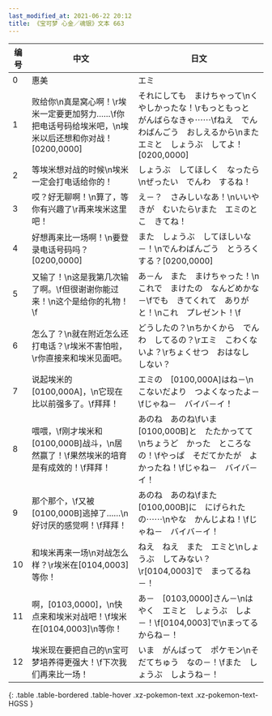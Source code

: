 ```yaml
---
last_modified_at: 2021-06-22 20:12
title: 《宝可梦 心金／魂银》文本 663
---
```

| 编号 | 中文 | 日文 |
| ---- | ---- | ---- |
| 0 | 惠美 | エミ |
| 1 | 败给你\n真是窝心啊！\r埃米一定要更加努力……\f你把电话号码给埃米吧，\n埃米以后还想和你对战！[0200,0000] | それにしても　まけちゃって\nくやしかったな！\rもっともっと　がんばらなきゃ⋯⋯\fねえ　でんわばんごう　おしえるから\nまた　エミと　しょうぶ　してよ！[0200,0000] |
| 2 | 等埃米想对战的时候\n埃米一定会打电话给你的！ | しょうぶ　してほしく　なったら\nぜったい　でんわ　するね！ |
| 3 | 哎？好无聊啊！\n算了，等你有兴趣了\r再来埃米这里吧！ | え－？　さみしいなあ！\nいいや　きが　むいたら\rまた　エミのとこ　きてね！ |
| 4 | 好想再来比一场啊！\n要登录电话号码吗？[0200,0000] | また　しょうぶ　してほしいな－！\nでんわばんごう　とうろくする？[0200,0000] |
| 5 | 又输了！\n这是我第几次输了啊。\f但很谢谢你能过来！\n这个是给你的礼物！\f | あ－ん　また　まけちゃった！\nこれで　まけたの　なんどめかな－\fでも　きてくれて　ありがと！\nこれ　プレゼント！\f |
| 6 | 怎么了？\n就在附近怎么还打电话？\r埃米不害怕啦，\r你直接来和埃米见面吧。 | どうしたの？\nちかくから　でんわ　してるの？\rエミ　こわくないよ？\rちょくせつ　おはなし　しない？ |
| 7 | 说起埃米的[0100,000A]，\n它现在比以前强多了。\f拜拜！ | エミの　[0100,000A]はね－\nこないだより　つよくなったよ－\fじゃね－　バイバ－イ！ |
| 8 | 喂喂，\f刚才埃米和[0100,000B]战斗，\n居然赢了！\f果然埃米的培育是有成效的！\f拜拜！ | あのね　あのね\fいま　[0100,000B]と　たたかってて\nちょうど　かった　ところなの！\fやっぱ　そだてかたが　よかったね！\fじゃね－　バイバ－イ！ |
| 9 | 那个那个，\f又被[0100,000B]逃掉了……\n好讨厌的感觉啊！\f拜拜！ | あのね　あのね\fまた　[0100,000B]に　にげられたの⋯⋯\nやな　かんじよね！\fじゃね－　バイバ－イ！ |
| 10 | 和埃米再来一场\n对战怎么样？\r埃米在[0104,0003]等你！ | ねえ　ねえ　また　エミと\nしょうぶ　してみない？\r[0104,0003]で　まってるね－！ |
| 11 | 啊，[0103,0000]，\n快点来和埃米对战吧！\f埃米在[0104,0003]\n等你！ | あ－　[0103,0000]さん－\nはやく　エミと　しょうぶ　しよ－！\f[0104,0003]で\nまってるからね－！ |
| 12 | 埃米现在要把自己的\n宝可梦培养得更强大！\f下次我们再来比一场！ | いま　がんばって　ポケモン\nそだてちゅう　なの－！\fまた　しょうぶ　しようね－！ |
{: .table .table-bordered .table-hover .xz-pokemon-text .xz-pokemon-text-HGSS }